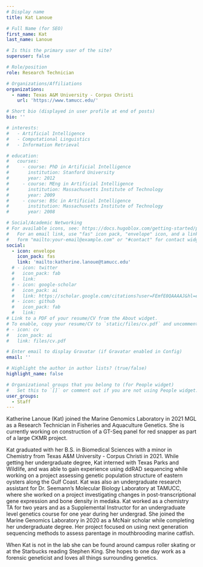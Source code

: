 ```yaml
---
# Display name
title: Kat Lanoue

# Full Name (for SEO)
first_name: Kat 
last_name: Lanoue

# Is this the primary user of the site?
superuser: false

# Role/position
role: Research Technician

# Organizations/Affiliations
organizations:
  - name: Texas A&M University - Corpus Christi
    url: 'https://www.tamucc.edu/'

# Short bio (displayed in user profile at end of posts)
bio: ''

# interests:
#   - Artificial Intelligence
#   - Computational Linguistics
#   - Information Retrieval

# education:
#   courses:
#     - course: PhD in Artificial Intelligence
#       institution: Stanford University
#       year: 2012
#     - course: MEng in Artificial Intelligence
#       institution: Massachusetts Institute of Technology
#       year: 2009
#     - course: BSc in Artificial Intelligence
#       institution: Massachusetts Institute of Technology
#       year: 2008

# Social/Academic Networking
# For available icons, see: https://docs.hugoblox.com/getting-started/page-builder/#icons
#   For an email link, use "fas" icon pack, "envelope" icon, and a link in the
#   form "mailto:your-email@example.com" or "#contact" for contact widget.
social:
  - icon: envelope
    icon_pack: fas
    link: 'mailto:katherine.lanoue@tamucc.edu'
  # - icon: twitter
  #   icon_pack: fab
  #   link: 
  # - icon: google-scholar
  #   icon_pack: ai
  #   link: https://scholar.google.com/citations?user=FEmfE0QAAAAJ&hl=en&oi=sra
  # - icon: github
  #   icon_pack: fab
  #   link: 
# Link to a PDF of your resume/CV from the About widget.
# To enable, copy your resume/CV to `static/files/cv.pdf` and uncomment the lines below.
# - icon: cv
#   icon_pack: ai
#   link: files/cv.pdf

# Enter email to display Gravatar (if Gravatar enabled in Config)
email: ''

# Highlight the author in author lists? (true/false)
highlight_name: false

# Organizational groups that you belong to (for People widget)
#   Set this to `[]` or comment out if you are not using People widget.
user_groups:
  - Staff
---
```


Katherine Lanoue (Kat) joined the Marine Genomics Laboratory in 2021 MGL as a Research Technician in Fisheries and Aquaculture Genetics. She is currently working on construction of a GT-Seq panel for  red snapper as part of a large CKMR project.

Kat graduated with her B.S. in Biomedical Sciences with a minor in Chemistry from Texas A&M University - Corpus Christi in 2021. While getting her undergraduate degree, Kat interned with Texas Parks and Wildlife, and was able to gain experience using ddRAD sequencing while working on a project assessing genetic population structure of eastern oysters along the Gulf Coast. Kat was also an undergraduate research assistant for Dr. Seemann’s Molecular Biology Laboratory at TAMUCC, where she worked on a project investigating changes in post-transcriptional gene expression and bone density in medaka. Kat worked as a chemistry TA for two years and as a Supplemental Instructor for an undergraduate level genetics course for one year during her undergrad. She joined the Marine Genomics Laboratory in 2020 as a McNair scholar while completing her undergraduate degree. Her project focused on using next generation sequencing methods to assess parentage in mouthbrooding marine catfish. 

When Kat is not in the lab she can be found around campus roller skating or at the Starbucks reading Stephen King. She hopes to one day work as a forensic geneticist and loves all things surrounding genetics.  